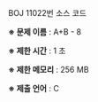 BOJ 11022번 소스 코드

<b>※ 문제 이름</b> : A+B - 8

<b>※ 제한 시간</b> : 1 초

<b>※ 제한 메모리</b> : 256 MB

<b>※ 제출 언어</b> : C
